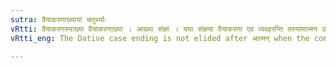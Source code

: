 ```yaml
---
sutra: वैयाकरणाख्यायां चतुर्थ्याः
vRtti: वैयाकरणस्याख्या वैयाकरणाख्या । आख्या संज्ञा । यया संज्ञया वैयाकरणा एव व्यवहरन्ति तस्यामात्मन उत्तरस्याश्चतुर्थ्या अलुग्भवति ॥
vRtti_eng: The Dative case ending is not elided after आत्मन् when the compound is the name of a technical term of grammar.

---
```


